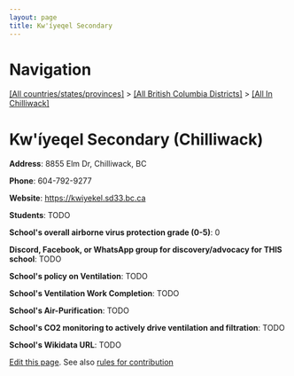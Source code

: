 ```yaml
---
layout: page
title: Kw'íyeqel Secondary
---
```

# Navigation

[[All countries/states/provinces]](../../..) > [[All British Columbia Districts]](../..) > [[All In Chilliwack]](..)

# Kw'íyeqel Secondary (Chilliwack)

**Address**: 8855 Elm Dr, Chilliwack, BC

**Phone**: 604-792-9277

**Website**: <https://kwiyekel.sd33.bc.ca>

**Students**: TODO

**School's overall airborne virus protection grade (0-5)**: 0

**Discord, Facebook, or WhatsApp group for discovery/advocacy for THIS school**: TODO

**School's policy on Ventilation**: TODO

**School's Ventilation Work Completion**: TODO

**School's Air-Purification**: TODO

**School's CO2 monitoring to actively drive ventilation and filtration**: TODO

**School's Wikidata URL**: TODO


[Edit this page](https://github.com/ventilate-schools/BC/edit/main/./Chilliwack/Kw'íyeqel_Secondary.md). See also [rules for contribution](../../../contribution-rules/)